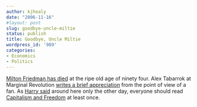 ```yaml
---
author: kjhealy
date: "2006-11-16"
#layout: post
slug: goodbye-uncle-miltie
status: publish
title: Goodbye, Uncle Miltie
wordpress_id: '989'
categories:
- Economics
- Politics
---
```


[Milton Friedman has died](http://news.bbc.co.uk/2/hi/business/6156106.stm) at the ripe old age of ninety four. Alex Tabarrok at Marginal Revolution [writes a brief appreciation](http://www.marginalrevolution.com/marginalrevolution/2006/11/milton_friedman_1.html) from the point of view of a fan. As [Harry said](http://crookedtimber.org/2006/11/10/adam-swifts-political-philosophy-an-beginners-guide-for-students-and-politicians/) around here only the other day, everyone should read [Capitalism and Freedom](http://www.amazon.com/exec/obidos/ASIN/0226264211/ref=nosim/) at least once.
